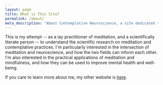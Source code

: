 ```yaml
---
layout: page
title: What is This Site?
permalink: /about/
meta_description: "About Contemplative Neuroscience, a site dedicated to translating scientific research on meditation into accessible summaries. Created by scientist and meditator Craig Booth to bridge contemplative practice and neuroscience."
---
```


This is my attempt -- as a lay practitioner of meditation, and a scientifically literate person -- to understand the scientific research on meditation and contemplative practices.  I'm particularly interested in the intersection of meditation and neuroscience, and how the two fields can inform each other.  I'm also interested in the practical applications of meditation and mindfulness, and how they can be used to improve mental health and well-being.

If you care to learn more about me, my other website is [here](https://www.craigmbooth.com).